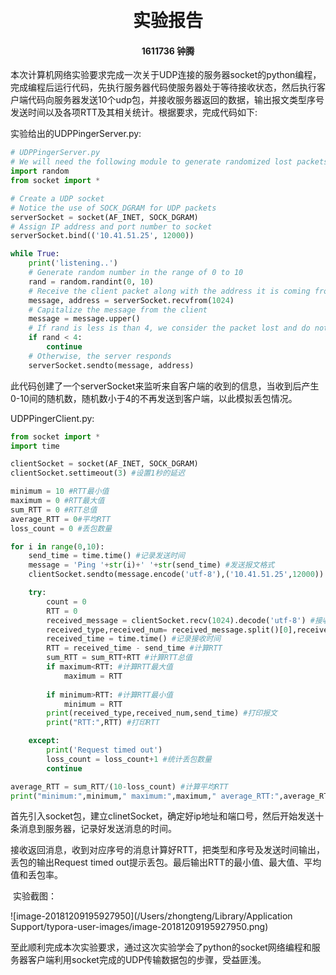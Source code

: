 # ​                       <center>实验报告</center>

#### <center>1611736 钟腾</center>

​        本次计算机网络实验要求完成一次关于UDP连接的服务器socket的python编程，完成编程后运行代码，先执行服务器代码使服务器处于等待接收状态，然后执行客户端代码向服务器发送10个udp包，并接收服务器返回的数据，输出报文类型序号发送时间以及各项RTT及其相关统计。根据要求，完成代码如下:

实验给出的UDPPingerServer.py:

~~~python
# UDPPingerServer.py
# We will need the following module to generate randomized lost packets
import random
from socket import *

# Create a UDP socket 
# Notice the use of SOCK_DGRAM for UDP packets
serverSocket = socket(AF_INET, SOCK_DGRAM)
# Assign IP address and port number to socket
serverSocket.bind(('10.41.51.25', 12000))

while True:
	print('listening..')
	# Generate random number in the range of 0 to 10
	rand = random.randint(0, 10)    
	# Receive the client packet along with the address it is coming from 
	message, address = serverSocket.recvfrom(1024)
	# Capitalize the message from the client
	message = message.upper()
	# If rand is less is than 4, we consider the packet lost and do not respond
	if rand < 4:
		continue
	# Otherwise, the server responds    
	serverSocket.sendto(message, address)

~~~

此代码创建了一个serverSocket来监听来自客户端的收到的信息，当收到后产生0-10间的随机数，随机数小于4的不再发送到客户端，以此模拟丢包情况。



UDPPingerClient.py:

```python
from socket import *
import time

clientSocket = socket(AF_INET, SOCK_DGRAM)
clientSocket.settimeout(3) #设置1秒的延迟

minimum = 10 #RTT最小值
maximum = 0 #RTT最大值
sum_RTT = 0 #RTT总值
average_RTT = 0#平均RTT
loss_count = 0 #丢包数量

for i in range(0,10):
    send_time = time.time() #记录发送时间
    message = 'Ping '+str(i)+' '+str(send_time) #发送报文格式
    clientSocket.sendto(message.encode('utf-8'),('10.41.51.25',12000)) #发送报文

    try:
        count = 0
        RTT = 0
        received_message = clientSocket.recv(1024).decode('utf-8') #接收返回信息
        received_type,received_num= received_message.split()[0],received_message.split()[1] #截取报文类型和报文序号
        received_time = time.time() #记录接收时间
        RTT = received_time - send_time #计算RTT
        sum_RTT = sum_RTT+RTT #计算RTT总值
        if maximum<RTT: #计算RTT最大值
            maximum = RTT
        
        if minimum>RTT: #计算RTT最小值
            minimum = RTT
        print(received_type,received_num,send_time) #打印报文
        print("RTT:",RTT) #打印RTT

    except:
        print('Request timed out')
        loss_count = loss_count+1 #统计丢包数量
        continue

average_RTT = sum_RTT/(10-loss_count) #计算平均RTT
print("minimum:",minimum," maximum:",maximum," average_RTT:",average_RTT," loss_rate:",float(loss_count/10)*100,"%") #打印统计数据
```

​        首先引入socket包，建立clinetSocket，确定好ip地址和端口号，然后开始发送十条消息到服务器，记录好发送消息的时间。

​       接收返回消息，收到对应序号的消息计算好RTT，把类型和序号及发送时间输出，丢包的输出Request timed out提示丢包。最后输出RTT的最小值、最大值、平均值和丢包率。

​        实验截图：

![image-20181209195927950](/Users/zhongteng/Library/Application Support/typora-user-images/image-20181209195927950.png)

​        至此顺利完成本次实验要求，通过这次实验学会了python的socket网络编程和服务器客户端利用socket完成的UDP传输数据包的步骤，受益匪浅。